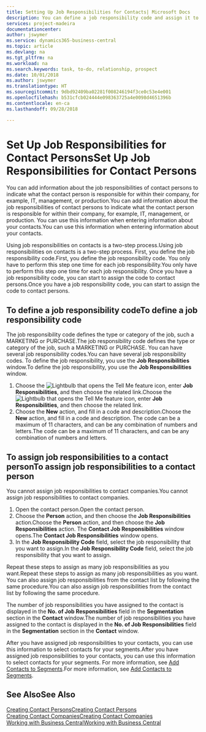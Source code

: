 ```yaml
---
title: Setting Up Job Responsibilities for Contacts| Microsoft Docs
description: You can define a job responsibility code and assign it to a contact to indicate the tasks that your contact is responsible for in their company, for example, IT or production.
services: project-madeira
documentationcenter: 
author: jswymer
ms.service: dynamics365-business-central
ms.topic: article
ms.devlang: na
ms.tgt_pltfrm: na
ms.workload: na
ms.search.keywords: task, to-do, relationship, prospect
ms.date: 10/01/2018
ms.author: jswymer
ms.translationtype: HT
ms.sourcegitcommit: 9dbd92409ba02281f008246194f3ce0c53e4e001
ms.openlocfilehash: b531cfcb024444e098363725a4e0098d4651396b
ms.contentlocale: en-ca
ms.lasthandoff: 09/28/2018

---
```

# <a name="set-up-job-responsibilities-for-contact-persons"></a><span data-ttu-id="dded7-103">Set Up Job Responsibilities for Contact Persons</span><span class="sxs-lookup"><span data-stu-id="dded7-103">Set Up Job Responsibilities for Contact Persons</span></span>
<span data-ttu-id="dded7-104">You can add information about the job responsibilities of contact persons to indicate what the contact person is responsible for within their company, for example, IT, management, or production.</span><span class="sxs-lookup"><span data-stu-id="dded7-104">You can add information about the job responsibilities of contact persons to indicate what the contact person is responsible for within their company, for example, IT, management, or production.</span></span> <span data-ttu-id="dded7-105">You can use this information when entering information about your contacts.</span><span class="sxs-lookup"><span data-stu-id="dded7-105">You can use this information when entering information about your contacts.</span></span>

<span data-ttu-id="dded7-106">Using job responsibilities on contacts is a two-step process.</span><span class="sxs-lookup"><span data-stu-id="dded7-106">Using job responsibilities on contacts is a two-step process.</span></span> <span data-ttu-id="dded7-107">First, you define the job responsibility code.</span><span class="sxs-lookup"><span data-stu-id="dded7-107">First, you define the job responsibility code.</span></span> <span data-ttu-id="dded7-108">You only have to perform this step one time for each job responsibility.</span><span class="sxs-lookup"><span data-stu-id="dded7-108">You only have to perform this step one time for each job responsibility.</span></span> <span data-ttu-id="dded7-109">Once you have a job responsibility code, you can start to assign the code to contact persons.</span><span class="sxs-lookup"><span data-stu-id="dded7-109">Once you have a job responsibility code, you can start to assign the code to contact persons.</span></span>

## <a name="to-define-a-job-responsibility-code"></a><span data-ttu-id="dded7-110">To define a job responsibility code</span><span class="sxs-lookup"><span data-stu-id="dded7-110">To define a job responsibility code</span></span>
<span data-ttu-id="dded7-111">The job responsibility code defines the type or category of the job, such a MARKETING or PURCHASE.</span><span class="sxs-lookup"><span data-stu-id="dded7-111">The job responsibility code defines the type or category of the job, such a MARKETING or PURCHASE.</span></span> <span data-ttu-id="dded7-112">You can have several job responsibility codes.</span><span class="sxs-lookup"><span data-stu-id="dded7-112">You can have several job responsibility codes.</span></span> <span data-ttu-id="dded7-113">To define the job responsibility, you use the **Job Responsibilities** window.</span><span class="sxs-lookup"><span data-stu-id="dded7-113">To define the job responsibility, you use the **Job Responsibilities** window.</span></span>

1. <span data-ttu-id="dded7-114">Choose the ![Lightbulb that opens the Tell Me feature](media/ui-search/search_small.png "Tell me what you want to do") icon, enter **Job Responsibilities**, and then choose the related link.</span><span class="sxs-lookup"><span data-stu-id="dded7-114">Choose the ![Lightbulb that opens the Tell Me feature](media/ui-search/search_small.png "Tell me what you want to do") icon, enter **Job Responsibilities**, and then choose the related link.</span></span>
2. <span data-ttu-id="dded7-115">Choose the **New** action, and fill in a code and description.</span><span class="sxs-lookup"><span data-stu-id="dded7-115">Choose the **New** action, and fill in a code and description.</span></span> <span data-ttu-id="dded7-116">The code can be a maximum of 11 characters, and can be any combination of numbers and letters.</span><span class="sxs-lookup"><span data-stu-id="dded7-116">The code can be a maximum of 11 characters, and can be any combination of numbers and letters.</span></span>

## <a name="to-assign-job-responsibilities-to-a-contact-person"></a><span data-ttu-id="dded7-117">To assign job responsibilities to a contact person</span><span class="sxs-lookup"><span data-stu-id="dded7-117">To assign job responsibilities to a contact person</span></span>
<span data-ttu-id="dded7-118">You cannot assign job responsibilities to contact companies.</span><span class="sxs-lookup"><span data-stu-id="dded7-118">You cannot assign job responsibilities to contact companies.</span></span>

1. <span data-ttu-id="dded7-119">Open the contact person.</span><span class="sxs-lookup"><span data-stu-id="dded7-119">Open the contact person.</span></span>
2. <span data-ttu-id="dded7-120">Choose the **Person** action, and then choose the **Job Responsibilities** action.</span><span class="sxs-lookup"><span data-stu-id="dded7-120">Choose the **Person** action, and then choose the **Job Responsibilities** action.</span></span> <span data-ttu-id="dded7-121">The **Contact Job Responsibilities** window opens.</span><span class="sxs-lookup"><span data-stu-id="dded7-121">The **Contact Job Responsibilities** window opens.</span></span>
3. <span data-ttu-id="dded7-122">In the **Job Responsibility Code** field, select the job responsibility that you want to assign.</span><span class="sxs-lookup"><span data-stu-id="dded7-122">In the **Job Responsibility Code** field, select the job responsibility that you want to assign.</span></span>

<span data-ttu-id="dded7-123">Repeat these steps to assign as many job responsibilities as you want.</span><span class="sxs-lookup"><span data-stu-id="dded7-123">Repeat these steps to assign as many job responsibilities as you want.</span></span> <span data-ttu-id="dded7-124">You can also assign job responsibilities from the contact list by following the same procedure.</span><span class="sxs-lookup"><span data-stu-id="dded7-124">You can also assign job responsibilities from the contact list by following the same procedure.</span></span>

<span data-ttu-id="dded7-125">The number of job responsibilities you have assigned to the contact is displayed in the **No. of Job Responsibilities** field in the **Segmentation** section in the **Contact** window.</span><span class="sxs-lookup"><span data-stu-id="dded7-125">The number of job responsibilities you have assigned to the contact is displayed in the **No. of Job Responsibilities** field in the **Segmentation** section in the **Contact** window.</span></span>

<span data-ttu-id="dded7-126">After you have assigned job responsibilities to your contacts, you can use this information to select contacts for your segments.</span><span class="sxs-lookup"><span data-stu-id="dded7-126">After you have assigned job responsibilities to your contacts, you can use this information to select contacts for your segments.</span></span> <span data-ttu-id="dded7-127">For more information, see [Add Contacts to Segments](marketing-add-contact-segment.md).</span><span class="sxs-lookup"><span data-stu-id="dded7-127">For more information, see [Add Contacts to Segments](marketing-add-contact-segment.md).</span></span>

## <a name="see-also"></a><span data-ttu-id="dded7-128">See Also</span><span class="sxs-lookup"><span data-stu-id="dded7-128">See Also</span></span>
[<span data-ttu-id="dded7-129">Creating Contact Persons</span><span class="sxs-lookup"><span data-stu-id="dded7-129">Creating Contact Persons</span></span>](marketing-create-contact-persons.md)  
[<span data-ttu-id="dded7-130">Creating Contact Companies</span><span class="sxs-lookup"><span data-stu-id="dded7-130">Creating Contact Companies</span></span>](marketing-create-contact-companies.md)  
[<span data-ttu-id="dded7-131">Working with Business Central</span><span class="sxs-lookup"><span data-stu-id="dded7-131">Working with Business Central</span></span>](ui-work-product.md)

